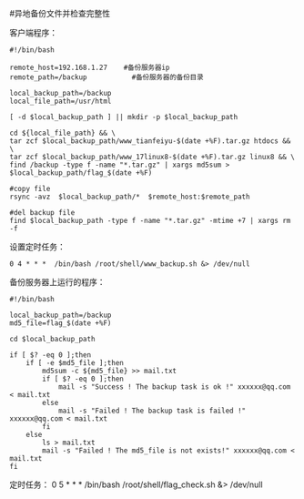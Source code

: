 #异地备份文件并检查完整性

客户端程序：

	#!/bin/bash
	 
	remote_host=192.168.1.27    #备份服务器ip
	remote_path=/backup           #备份服务器的备份目录
	 
	local_backup_path=/backup
	local_file_path=/usr/html
	 
	[ -d $local_backup_path ] || mkdir -p $local_backup_path 
	 
	cd ${local_file_path} && \
	tar zcf $local_backup_path/www_tianfeiyu-$(date +%F).tar.gz htdocs && \
	tar zcf $local_backup_path/www_17linux8-$(date +%F).tar.gz linux8 && \
	find /backup -type f -name "*.tar.gz" | xargs md5sum > $local_backup_path/flag_$(date +%F)
	 
	#copy file
	rsync -avz  $local_backup_path/*  $remote_host:$remote_path 
	 
	#del backup file
	find $local_backup_path -type f -name "*.tar.gz" -mtime +7 | xargs rm -f

设置定时任务：

	0 4 * * *  /bin/bash /root/shell/www_backup.sh &> /dev/null

备份服务器上运行的程序：
	
	#!/bin/bash
	 
	local_backup_path=/backup
	md5_file=flag_$(date +%F)
	 
	cd $local_backup_path 
	 
	if [ $? -eq 0 ];then
	    if [ -e $md5_file ];then
	        md5sum -c ${md5_file} >> mail.txt
	        if [ $? -eq 0 ];then
	            mail -s "Success ! The backup task is ok !" xxxxxx@qq.com < mail.txt
	        else 
	            mail -s "Failed ! The backup task is failed !" xxxxxx@qq.com < mail.txt        
	        fi  
	    else 
	        ls > mail.txt
	        mail -s "Failed ! The md5_file is not exists!" xxxxxx@qq.com < mail.txt 
	fi

定时任务：
	0 5 * * *  /bin/bash /root/shell/flag_check.sh &> /dev/null




